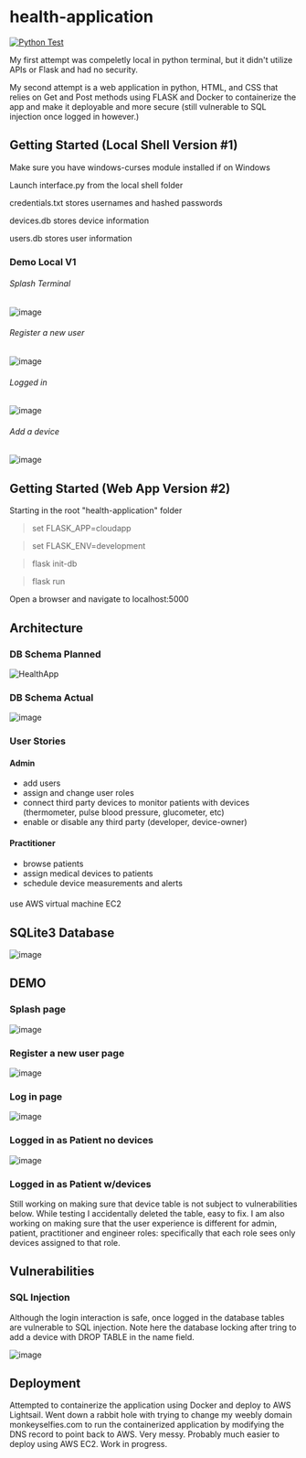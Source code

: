 # health-application

[![Python Test](https://github.com/dpe22/health-application/actions/workflows/python-test.yml/badge.svg)](https://github.com/dpe22/health-application/actions/workflows/python-test.yml)

My first attempt was compeletly local in python terminal, but it didn't utilize APIs or Flask and had no security.

My second attempt is a web application in python, HTML, and CSS that relies on Get and Post methods using FLASK and Docker to containerize the app and make it deployable and more secure (still vulnerable to SQL injection once logged in however.)

## Getting Started (Local Shell Version #1)
Make sure you have windows-curses module installed if on Windows

Launch interface.py from the local shell folder

credentials.txt stores usernames and hashed passwords

devices.db stores device information

users.db stores user information


### Demo Local V1
###### Splash Terminal
![image](https://user-images.githubusercontent.com/74585697/165771008-40309cf6-e9b7-4255-a34f-578a97f482b1.png)

###### Register a new user
![image](https://user-images.githubusercontent.com/74585697/165771557-f2ca4b1a-bef4-4869-b269-1f3682f39f77.png)

###### Logged in
![image](https://user-images.githubusercontent.com/74585697/165771975-071fed95-ce02-4b1c-81bb-1530fe311817.png)

###### Add a device
![image](https://user-images.githubusercontent.com/74585697/165773752-a920580c-e4f4-4ca4-a259-118ba479b41e.png)


## Getting Started (Web App Version #2)
Starting in the root "health-application" folder

> set FLASK_APP=cloudapp

> set FLASK_ENV=development

> flask init-db

> flask run

Open a browser and navigate to localhost:5000

## Architecture 

### DB Schema Planned
![HealthApp](https://user-images.githubusercontent.com/74585697/155168764-15864e0d-f2d6-426c-9106-7aa4f0234526.png)

### DB Schema Actual
![image](https://user-images.githubusercontent.com/74585697/162868839-248733f5-2924-4e9e-aff8-fb243db1b2a4.png)

### User Stories

#### Admin
- add users
- assign and change user roles
- connect third party devices to monitor patients with devices (thermometer, pulse blood pressure, glucometer, etc)
- enable or disable any third party (developer, device-owner)

#### Practitioner
- browse patients
- assign medical devices to patients
- schedule device measurements and alerts

####
use AWS virtual machine EC2

## SQLite3 Database

![image](https://user-images.githubusercontent.com/74585697/162985742-79879422-3463-4847-8483-af2009b78f65.png)

## DEMO
### Splash page
![image](https://user-images.githubusercontent.com/74585697/160616724-ae141602-1765-4786-aa24-88a505c6c62a.png)

### Register a new user page
![image](https://user-images.githubusercontent.com/74585697/160616998-c19ba3db-d680-4d26-8bc9-ea74d75445b2.png)

### Log in page
![image](https://user-images.githubusercontent.com/74585697/160617334-6cb6dfbf-5939-4579-abb6-c2c08a89e22e.png)

### Logged in as Patient no devices
![image](https://user-images.githubusercontent.com/74585697/160618819-5ebe73ae-7a80-4564-82b9-b37938a23d5c.png)

### Logged in as Patient w/devices
Still working on making sure that device table is not subject to vulnerabilities below. While testing I accidentally deleted the table, easy to fix. I am also working on making sure that the user experience is different for admin, patient, practitioner and engineer roles: specifically that each role sees only devices assigned to that role. 

## Vulnerabilities
### SQL Injection
Although the login interaction is safe, once logged in the database tables are vulnerable to SQL injection. Note here the database locking after tring to add a device with DROP TABLE in the name field.

![image](https://user-images.githubusercontent.com/74585697/162985231-449e88d3-f959-45ba-8a0e-14973026f2fe.png)

## Deployment
Attempted to containerize the application using Docker and deploy to AWS Lightsail. Went down a rabbit hole with trying to change my weebly domain monkeyselfies.com to run the containerized application by modifying the DNS record to point back to AWS. Very messy. Probably much easier to deploy using AWS EC2. Work in progress. 
